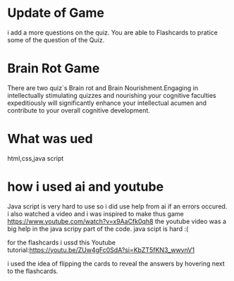 # Update of Game

i add a more questions on the quiz. You are able to Flashcards to pratice some of the question of the Quiz.

# Brain Rot Game

There are two quiz`s  Brain rot and Brain Nourishment.Engaging in intellectually stimulating quizzes and nourishing your cognitive faculties expeditiously will significantly enhance your intellectual acumen and contribute to your overall cognitive development.


# What was ued
html,css,java script



# how i used ai and youtube

Java script is very hard to use so i did use help from ai if an errors occured. i also watched a video and i was inspired to make thus game https://www.youtube.com/watch?v=x9AaCfk0qh8
the youtube video was a big help in the java scripy part of the code. java scipt is hard :(


for the flashcards i ussd this  Youtube tutorial:https://youtu.be/ZUw4gFc0SdA?si=KbZT5fKN3_wwynV1 

i used the idea of flipping the cards to reveal the answers by hovering next to the flashcards.
